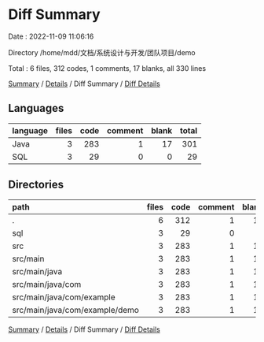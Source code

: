 # Diff Summary

Date : 2022-11-09 11:06:16

Directory /home/mdd/文档/系统设计与开发/团队项目/demo

Total : 6 files,  312 codes, 1 comments, 17 blanks, all 330 lines

[Summary](results.md) / [Details](details.md) / Diff Summary / [Diff Details](diff-details.md)

## Languages
| language | files | code | comment | blank | total |
| :--- | ---: | ---: | ---: | ---: | ---: |
| Java | 3 | 283 | 1 | 17 | 301 |
| SQL | 3 | 29 | 0 | 0 | 29 |

## Directories
| path | files | code | comment | blank | total |
| :--- | ---: | ---: | ---: | ---: | ---: |
| . | 6 | 312 | 1 | 17 | 330 |
| sql | 3 | 29 | 0 | 0 | 29 |
| src | 3 | 283 | 1 | 17 | 301 |
| src/main | 3 | 283 | 1 | 17 | 301 |
| src/main/java | 3 | 283 | 1 | 17 | 301 |
| src/main/java/com | 3 | 283 | 1 | 17 | 301 |
| src/main/java/com/example | 3 | 283 | 1 | 17 | 301 |
| src/main/java/com/example/demo | 3 | 283 | 1 | 17 | 301 |

[Summary](results.md) / [Details](details.md) / Diff Summary / [Diff Details](diff-details.md)
